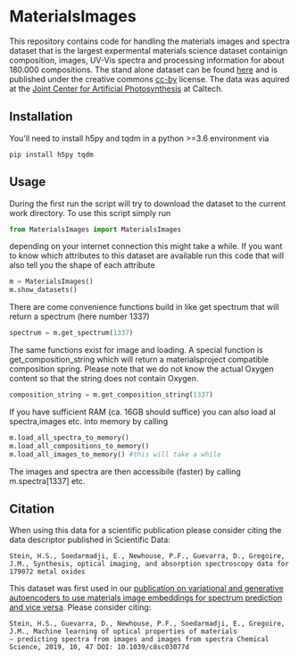 # MaterialsImages
This repository contains code for handling the materials images and spectra dataset that is the largest expermental materials science dataset containign composition, images, UV-Vis spectra and processing information for about 180.000 compositions.
The stand alone dataset can be found [here](https://data.caltech.edu/records/1152) and is published under the creative commons [cc-by](https://creativecommons.org/licenses/by/4.0/) license. The data was aquired at the [Joint Center for Artificial Photosynthesis](https://solarfuelshub.org/thrust-2) at Caltech.
## Installation
You'll need to install h5py and tqdm in a python >=3.6 environment via
```
pip install h5py tqdm
```
## Usage
During the first run the script will try to download the dataset to the current work directory. To use this script simply run
```python
from MaterialsImages import MaterialsImages
```
depending on your internet connection this might take a while.
If you want to know which attributes to this dataset are available run this code that will also tell you the shape of each attribute
```python
m = MaterialsImages()
m.show_datasets()
```
There are come convenience functions build in like get spectrum that will return a spectrum (here number 1337)
```python
spectrum = m.get_spectrum(1337)
```

The same functions exist for image and loading.
A special function is get_composition_string which will return a materialsproject compatible composition spring. Please note that we do not know the actual Oxygen content so that the string does not contain Oxygen.
```python
composition_string = m.get_composition_string(1337)
```
If you have sufficient RAM (ca. 16GB should suffice) you can also load al spectra,images etc. into memory by calling
```python
m.load_all_spectra_to_memory()
m.load_all_compositions_to_memory()
m.load_all_images_to_memory() #this will take a while
```
The images and spectra are then accessibile (faster) by calling m.spectra[1337] etc.

## Citation
When using this data for a scientific publication please consider citing the data descriptor published in Scientific Data:
```
Stein, H.S., Soedarmadji, E., Newhouse, P.F., Guevarra, D., Gregoire, J.M., Synthesis, optical imaging, and absorption spectroscopy data for 179072 metal oxides
```
This dataset was first used in our [publication on variational and generative autoencoders to use materials image embeddings for spectrum prediction and vice versa](https://doi.org/10.1039/C8SC03077D). Please consider citing:
```
Stein, H.S., Guevarra, D., Newhouse, P.F., Soedarmadji, E., Gregoire, J.M., Machine learning of optical properties of materials
– predicting spectra from images and images from spectra Chemical Science, 2019, 10, 47 DOI: 10.1039/c8sc03077d
```
